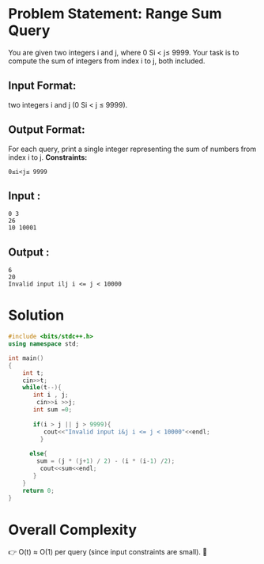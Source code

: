 # Problem Statement: Range Sum Query
You are given two integers i and j, where 0 Si < j≤ 9999. Your task is to compute the sum of integers from index i to j, both included.
## Input Format:
two integers i and j (0 Si < j ≤ 9999).
## Output Format:
For each query, print a single integer representing the sum of numbers from index i to j.
**Constraints:**
```plaintext
0≤i<j≤ 9999
```
## Input :
```plaintext
0 3
26
10 10001
```
## Output :
```plaintext
6
20
Invalid input ilj i <= j < 10000
```
# Solution
```C++
#include <bits/stdc++.h>
using namespace std;

int main()
{
    int t;
    cin>>t;
    while(t--){
       int i , j;
        cin>>i >>j;
       int sum =0;
  
       if(i > j || j > 9999){
          cout<<"Invalid input i&j i <= j < 10000"<<endl;
         }
   
      else{
        sum = (j * (j+1) / 2) - (i * (i-1) /2);
         cout<<sum<<endl;
       }
    }
    return 0;
}
```
# Overall Complexity
👉 O(t) ≈ O(1) per query (since input constraints are small). 🚀
